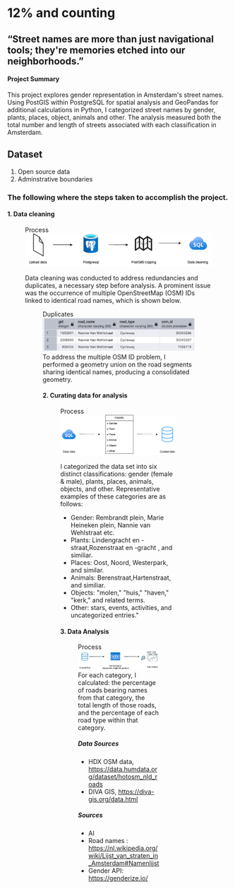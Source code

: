 # 12% and counting

## “Street names are more than just navigational tools; they're memories etched into our neighborhoods.”

#### Project Summary
This project explores gender representation in Amsterdam's street names. Using PostGIS within PostgreSQL for spatial analysis and GeoPandas for additional calculations in Python, I categorized street names by gender, plants, places, object, animals and other. The analysis measured both the total number and length of streets associated with each classification in Amsterdam.

## Dataset
<ol>
  <li> Open source data </li>
  <li> Adminstrative boundaries </li>
</ol>

### The following where the steps taken to accomplish the project.

#### 1. Data cleaning
<figure>
    <figcaption>Process</figcaption>
    <img src="postgresworkflow.png"
</figure> 

Data cleaning was conducted to address redundancies and duplicates, a necessary step before analysis. A prominent issue was the occurrence of multiple OpenStreetMap (OSM) IDs linked to identical road names, which is shown below.
<figure>
    <figcaption>Duplicates</figcaption>
    <img src="duplicates.jpg"
</figure> 
To address the multiple OSM ID problem, I performed a geometry union on the road segments sharing identical names, producing a consolidated geometry.

#### 2. Curating data for analysis
<figure>
    <figcaption>Process</figcaption>
    <img src="classification.png"
</figure> 

I categorized the data set into six distinct classifications: gender (female & male), plants, places, animals, objects, and other. Representative examples of these categories are as follows:
<ul>
  <li>Gender: Rembrandt plein, Marie Heineken plein, Nannie van Wehlstraat etc.</li>
  <li>Plants: Lindengracht en -straat,Rozenstraat en -gracht , and similiar.</li>
  <li>Places: Oost, Noord, Westerpark, and similar.</li>
  <li>Animals: Berenstraat,Hartenstraat, and similiar.</li>
  <li>Objects: "molen," "huis," "haven," "kerk," and related terms.</li>
  <li>Other: stars, events, activities, and uncategorized entries."</li>
</ul>


#### 3. Data Analysis
<figure>
    <figcaption>Process</figcaption>
    <img src="analysis.jpg"
</figure> 
For each category, I calculated: the percentage of roads bearing names from that category, the total length of those roads, and the percentage of each road type within that category.


##### Data Sources
- HDX OSM data, https://data.humdata.org/dataset/hotosm_nld_roads
- DIVA GIS, https://diva-gis.org/data.html
##### Sources
- AI
- Road names : https://nl.wikipedia.org/wiki/Lijst_van_straten_in_Amsterdam#Namenlijst
- Gender API: https://genderize.io/ 
